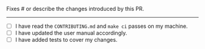 Fixes #<GitHub issue number> or describe the changes introduced by this PR.

----

<!--- Put an `x` in all the boxes that apply -->

- [ ] I have read the `CONTRIBUTING.md` and `make ci` passes on my machine.
- [ ] I have updated the user manual accordingly.
- [ ] I have added tests to cover my changes.
